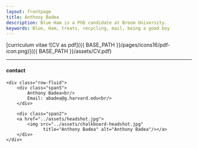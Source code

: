 ```yaml
---
layout: frontpage
title: Anthony Badea
description: Blue Ham is a PhD candidate at Broom University. 
keywords: Blue, Ham, treats, recycling, mail, being a good boy
---
```


[curriculum vitae ![CV as pdf]({{ BASE_PATH }}/pages/icons16/pdf-icon.png)]({{ BASE_PATH }}/assets/CV.pdf)<br/>


---


<div class="container">
<h4><a name="contact"></a>contact</h4>

    <div class="row-fluid">
        <div class="span5">
            Anthony Badea<br/>
            Email: abadea@g.harvard.edu<br/>
        </div>

        <div class="span2">
        <a href="../assets/headshot.jpg">
            <img src="../assets/chalkboard-headshot.jpg"
                  title="Anthony Badea" alt="Anthony Badea"/></a>
        </div>
    </div>
</div>

<!-- <div class="navbar">
  <div class="navbar-inner">
      <ul class="nav">
          <li><a href="{{ BASE_PATH }}/assets/CV.pdf">cv</a></li>
          <li><a href="https://github.com/mbcarlos">GitHub</a></li>
          <li><a href="https://twitter.com/dog_feelings">Twitter (@dog_feelings)</a></li>
      </ul>
  </div>
</div> -->